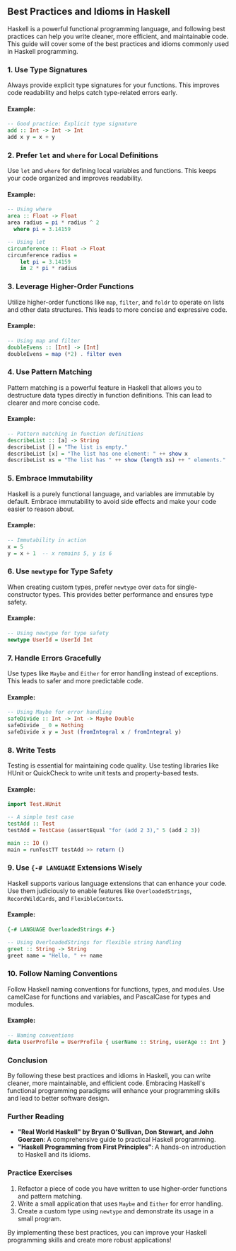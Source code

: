 ## Best Practices and Idioms in Haskell

Haskell is a powerful functional programming language, and following best practices can help you write cleaner, more efficient, and maintainable code. This guide will cover some of the best practices and idioms commonly used in Haskell programming.

### 1. Use Type Signatures

Always provide explicit type signatures for your functions. This improves code readability and helps catch type-related errors early.

#### Example:

```haskell
-- Good practice: Explicit type signature
add :: Int -> Int -> Int
add x y = x + y
```

### 2. Prefer `let` and `where` for Local Definitions

Use `let` and `where` for defining local variables and functions. This keeps your code organized and improves readability.

#### Example:

```haskell
-- Using where
area :: Float -> Float
area radius = pi * radius ^ 2
  where pi = 3.14159

-- Using let
circumference :: Float -> Float
circumference radius =
    let pi = 3.14159
    in 2 * pi * radius
```

### 3. Leverage Higher-Order Functions

Utilize higher-order functions like `map`, `filter`, and `foldr` to operate on lists and other data structures. This leads to more concise and expressive code.

#### Example:

```haskell
-- Using map and filter
doubleEvens :: [Int] -> [Int]
doubleEvens = map (*2) . filter even
```

### 4. Use Pattern Matching

Pattern matching is a powerful feature in Haskell that allows you to destructure data types directly in function definitions. This can lead to clearer and more concise code.

#### Example:

```haskell
-- Pattern matching in function definitions
describeList :: [a] -> String
describeList [] = "The list is empty."
describeList [x] = "The list has one element: " ++ show x
describeList xs = "The list has " ++ show (length xs) ++ " elements."
```

### 5. Embrace Immutability

Haskell is a purely functional language, and variables are immutable by default. Embrace immutability to avoid side effects and make your code easier to reason about.

#### Example:

```haskell
-- Immutability in action
x = 5
y = x + 1  -- x remains 5, y is 6
```

### 6. Use `newtype` for Type Safety

When creating custom types, prefer `newtype` over `data` for single-constructor types. This provides better performance and ensures type safety.

#### Example:

```haskell
-- Using newtype for type safety
newtype UserId = UserId Int
```

### 7. Handle Errors Gracefully

Use types like `Maybe` and `Either` for error handling instead of exceptions. This leads to safer and more predictable code.

#### Example:

```haskell
-- Using Maybe for error handling
safeDivide :: Int -> Int -> Maybe Double
safeDivide _ 0 = Nothing
safeDivide x y = Just (fromIntegral x / fromIntegral y)
```

### 8. Write Tests

Testing is essential for maintaining code quality. Use testing libraries like HUnit or QuickCheck to write unit tests and property-based tests.

#### Example:

```haskell
import Test.HUnit

-- A simple test case
testAdd :: Test
testAdd = TestCase (assertEqual "for (add 2 3)," 5 (add 2 3))

main :: IO ()
main = runTestTT testAdd >> return ()
```

### 9. Use `{-# LANGUAGE` Extensions Wisely

Haskell supports various language extensions that can enhance your code. Use them judiciously to enable features like `OverloadedStrings`, `RecordWildCards`, and `FlexibleContexts`.

#### Example:

```haskell
{-# LANGUAGE OverloadedStrings #-}

-- Using OverloadedStrings for flexible string handling
greet :: String -> String
greet name = "Hello, " ++ name
```

### 10. Follow Naming Conventions

Follow Haskell naming conventions for functions, types, and modules. Use camelCase for functions and variables, and PascalCase for types and modules.

#### Example:

```haskell
-- Naming conventions
data UserProfile = UserProfile { userName :: String, userAge :: Int }
```

### Conclusion

By following these best practices and idioms in Haskell, you can write cleaner, more maintainable, and efficient code. Embracing Haskell's functional programming paradigms will enhance your programming skills and lead to better software design.

### Further Reading

- **"Real World Haskell" by Bryan O'Sullivan, Don Stewart, and John Goerzen**: A comprehensive guide to practical Haskell programming.
- **"Haskell Programming from First Principles"**: A hands-on introduction to Haskell and its idioms.

### Practice Exercises

1. Refactor a piece of code you have written to use higher-order functions and pattern matching.
2. Write a small application that uses `Maybe` and `Either` for error handling.
3. Create a custom type using `newtype` and demonstrate its usage in a small program.

By implementing these best practices, you can improve your Haskell programming skills and create more robust applications!
